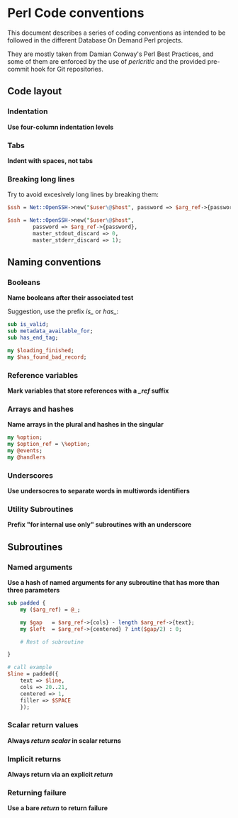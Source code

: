 # Perl Code conventions

This document describes a series of coding conventions as intended to be
followed in the different Database On Demand Perl projects.

They are mostly taken from Damian Conway's Perl Best Practices, and some
of them are enforced by the use of *perlcritic* and the provided pre-commit
hook for Git repositories.

## Code layout

### Indentation

**Use four-column indentation levels**

### Tabs

**Indent with spaces, not tabs**

### Breaking long lines

Try to avoid excesively long lines by breaking them:

```perl
$ssh = Net::OpenSSH->new("$user\@$host", password => $arg_ref->{password}, master_stdout_discard => 0, master_stderr_discard => 1);

$ssh = Net::OpenSSH->new("$user\@$host",
        password => $arg_ref->{password},
        master_stdout_discard => 0,
        master_stderr_discard => 1);
```
## Naming conventions

### Booleans

**Name booleans after their associated test**

Suggestion, use the prefix *is_* or *has_*:

```perl
sub is_valid;
sub metadata_available_for;
sub has_end_tag;

my $loading_finished;
my $has_found_bad_record;
```

### Reference variables

**Mark variables that store references with a *_ref* suffix**

### Arrays and hashes

**Name arrays in the plural and hashes in the singular**

```perl
my %option;
my $option_ref = \%option;
my @events;
my @handlers
```

### Underscores

**Use undersocres to separate words in multiwords identifiers**

### Utility Subroutines

**Prefix "for internal use only" subroutines with an underscore**

## Subroutines

### Named arguments

**Use a hash of named arguments for any subroutine that has more than three 
parameters**

```perl
sub padded {
    my ($arg_ref) = @_;

    my $gap   = $arg_ref->{cols} - length $arg_ref->{text};
    my $left  = $arg_ref->{centered} ? int($gap/2) : 0;

    # Rest of subroutine

}

# call example
$line = padded({
    text => $line, 
    cols => 20..21,
    centered => 1,
    filler => $SPACE
    });
```

### Scalar return values

**Always *return scalar* in scalar returns**

### Implicit returns

**Always return via an explicit _return_**

### Returning failure

**Use a bare *return* to return failure**
